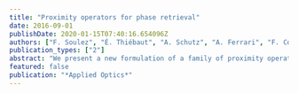 ```yaml
---
title: "Proximity operators for phase retrieval"
date: 2016-09-01
publishDate: 2020-01-15T07:40:16.654096Z
authors: ["F. Soulez", "É. Thiébaut", "A. Schutz", "A. Ferrari", "F. Courbin", "M. Unser"]
publication_types: ["2"]
abstract: "We present a new formulation of a family of proximity operators that generalize the projector step for phase retrieval. These proximity operators for noisy intensity measurements can replace the classical &#x201C;noise-free&#x201D; projection in any projection-based algorithm. They are derived from a maximum-likelihood formulation and admit closed form solutions for both the Gaussian and the Poisson cases. In addition, we extend these proximity operators to under-sampled intensity measurements. To assess their performance, these operators are exploited in a classical Gerchberg--Saxton algorithm. We present numerical experiments showing that the reconstructed complex amplitudes with these proximity operators always perform better than using the classical intensity projector, while their computational overhead is moderate."
featured: false
publication: "*Applied Optics*"
---
```


